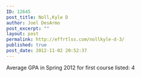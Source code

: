 ```yaml
---
ID: 12645
post_title: Noll,Kyle D
author: Joel DesArmo
post_excerpt: ""
layout: post
permalink: http://effrtlss.com/nollkyle-d-3/
published: true
post_date: 2012-11-02 20:52:37
---
```

<p>Average GPA in Spring 2012 for first course listed: 4</p>